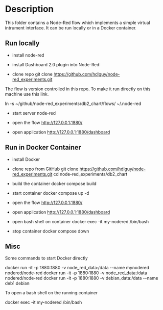 # Description

This folder contains a Node-Red flow which implements a simple virtual intrument interface. It can be run locally or in a Docker container.

## Run locally

- install node-red
- install Dashboard 2.0 plugin into Node-Red

- clone repo
git clone https://github.com/hdlguy/node-red_experiments.git

The flow is version controlled in this repo.  To make it run directly on this machine use this link.

ln -s ~/github/node-red_experiments/db2_chart/flows/  ~/.node-red

- start server
node-red

- open the flow 
http://127.0.0.1:1880/

- open application
http://127.0.0.1:1880/dashboard


## Run in Docker Container

- install Docker

- clone repo from GitHub
git clone https://github.com/hdlguy/node-red_experiments.git
cd node-red_experiments/db2_chart

- build the container
docker compose build

- start container
docker compose up -d

- open the flow 
http://127.0.0.1:1880/

- open application
http://127.0.0.1:1880/dashboard

- open bash shell on container
docker exec -it my-nodered /bin/bash

- stop container
docker compose down


## Misc

Some commands to start Docker directly

docker run -it -p 1880:1880 -v node_red_data:/data --name mynodered nodered/node-red
docker run -it -p 1880:1880 -v node_red_data:/data nodered/node-red
docker run -it -p 1880:1880 -v debian_data:/data --name deb1 debian

To open a bash shell on the running container

docker exec -it my-nodered /bin/bash

